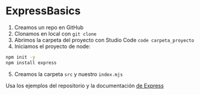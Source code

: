 # ExpressBasics

1. Creamos un repo en GitHub
2. Clonamos en local con `git clone`
3. Abrimos la carpeta del proyecto con Studio Code `code carpeta_proyecto`
4. Iniciamos el proyecto de node:
```bash
npm init -y
npm install express
```
5. Creamos la carpeta `src` y nuestro `index.mjs`

Usa los ejemplos del repositorio y la documentación [de Express](https://expressjs.com/es/starter/hello-world.html)
